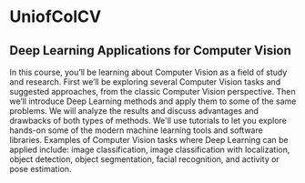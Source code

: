 # UniofColCV
## Deep Learning Applications for Computer Vision

In this course, you’ll be learning about Computer Vision as a field of study and research. First we’ll be exploring several Computer Vision tasks and suggested approaches, from the classic Computer Vision perspective. Then we’ll introduce Deep Learning methods and apply them to some of the same problems. We will analyze the results and discuss advantages and drawbacks of both types of methods. We'll use tutorials to let you explore hands-on some of the modern machine learning tools and software libraries. Examples of Computer Vision tasks where Deep Learning can be applied include: image classification, image classification with localization, object detection, object segmentation, facial recognition, and activity or pose estimation.
